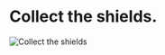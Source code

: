 
# Collect the shields.
![Collect the shields](https://i.ibb.co/2jPwrKH/ezgif-com-video-to-gif-1.gif)

